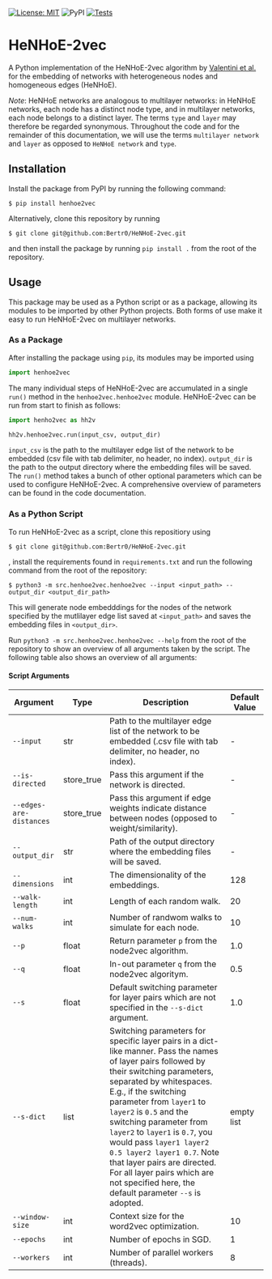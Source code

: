 [![License: MIT](https://img.shields.io/badge/License-MIT-yellow.svg)](https://opensource.org/licenses/MIT)
![PyPI](https://img.shields.io/pypi/v/:henhoe2vec)
[![Tests](https://github.com/Bertr0/HeNHoE-2vec/actions/workflows/tests.yml/badge.svg)](https://github.com/Bertr0/HeNHoE-2vec/actions/workflows/tests.yml)

# HeNHoE-2vec
A Python implementation of the HeNHoE-2vec algorithm by [Valentini et al.](https://arxiv.org/abs/2101.01425) for the embedding of networks with heterogeneous nodes and homogeneous edges (HeNHoE).

_Note_: HeNHoE networks are analogous to multilayer networks: in HeNHoE networks, each node has a distinct node type, and in multilayer networks, each node belongs to a distinct layer. The terms `type` and `layer` may therefore be regarded synonymous. Throughout the code and for the remainder of this documentation, we will use the terms `multilayer network` and `layer` as opposed to `HeNHoE network` and `type`.

## Installation
Install the package from PyPI by running the following command:
```
$ pip install henhoe2vec
```

Alternatively, clone this repository by running
```
$ git clone git@github.com:Bertr0/HeNHoE-2vec.git
```

and then install the package by running `pip install .` from the root of the repository.

## Usage
This package may be used as a Python script or as a package, allowing its modules to be imported by other Python projects. Both forms of use make it easy to run HeNHoE-2vec on multilayer networks.

### As a Package
After installing the package using `pip`, its modules may be imported using
```python
import henhoe2vec
```

The many individual steps of HeNHoE-2vec are accumulated in a single `run()` method in the `henhoe2vec.henhoe2vec` module. HeNHoE-2vec can be run from start to finish as follows:
```python
import henho2vec as hh2v

hh2v.henhoe2vec.run(input_csv, output_dir)
```

`input_csv` is the path to the multilayer edge list of the network to be embedded (csv file with tab delimiter, no header, no index). `output_dir` is the path to the output directory where the embedding files will be saved. The `run()` method takes a bunch of other optional parameters which can be used to configure HeNHoE-2vec. A comprehensive overview of parameters can be found in the code documentation.

### As a Python Script
To run HeNHoE-2vec as a script, clone this repositiory using
```
$ git clone git@github.com:Bertr0/HeNHoE-2vec.git
```
, install the requirements found in `requirements.txt` and run the following command from the root of the repository:
```
$ python3 -m src.henhoe2vec.henhoe2vec --input <input_path> --output_dir <output_dir_path>
```

This will generate node embedddings for the nodes of the network specified by the mutlilayer edge list saved at `<input_path>` and saves the embedding files in `<output_dir>`.

Run `python3 -m src.henhoe2vec.henhoe2vec --help` from the root of the repository to show an overview of all arguments taken by the script. The following table also shows an overview of all arguments:

#### Script Arguments
| Argument | Type | Description | Default Value |
| -------- | ---- | ----------- | ------------- |
| `--input` | str | Path to the multilayer edge list of the network to be embedded (.csv file with tab delimiter, no header, no index). | - |
| `--is-directed` | store_true | Pass this argument if the network is directed. | - |
| `--edges-are-distances` | store_true | Pass this argument if edge weights indicate distance between nodes (opposed to weight/similarity). | - |
| `--output_dir` | str | Path of the output directory where the embedding files will be saved. | - |
| `--dimensions` | int | The dimensionality of the embeddings. | 128 |
| `--walk-length` | int | Length of each random walk. | 20 |
| `--num-walks` | int | Number of randwom walks to simulate for each node. | 10 |
| `--p` | float | Return parameter `p` from the node2vec algorithm. | 1.0 |
| `--q` | float | In-out parameter `q` from the node2vec algoritym. | 0.5 |
| `--s` | float | Default switching parameter for layer pairs which are not specified in the `--s-dict` argument. | 1.0 |
| `--s-dict` | list | Switching parameters for specific layer pairs in a dict-like manner. Pass the names of layer pairs followed by their switching parameters, separated by whitespaces. E.g., if the switching parameter from `layer1` to `layer2` is `0.5` and the switching parameter from `layer2` to `layer1` is `0.7`, you would pass `layer1 layer2 0.5 layer2 layer1 0.7`. Note that layer pairs are directed. For all layer pairs which are not specified here, the default parameter `--s` is adopted. | empty list |
| `--window-size` | int | Context size for the word2vec optimization. | 10 |
| `--epochs` | int | Number of epochs in SGD. | 1 |
| `--workers` | int | Number of parallel workers (threads). | 8 |
